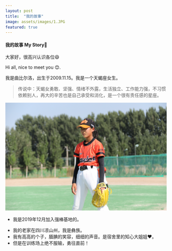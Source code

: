 ```yaml
---
layout: post
title:  "我的故事"
image: assets/images/1.JPG 
featured: true
---
```


#### 我的故事 My Story👀

大家好，很高兴认识各位😄

Hi all, nice to meet you 😊.

我是曲比尔洛，出生于2009.11.15。我是一个天蝎座女生。

> 传说中：天蝎女勇敢、坚强、情绪不外露，生活独立、工作能力强，不习惯依赖别人，再大的辛苦也是自己承受和消化，是一个很有责任感的星座。

![2](../assets/images/2.JPG) 

* 我是2019年12月加入强棒基地的。
+ 我的老家在四川凉山州，我是彝族。
+ 我有高高的个子，腼腆的笑容，细细的声音。是宿舍里的知心大姐姐❤️。
+ 但是在训练场上绝不服输，勇往直前！


